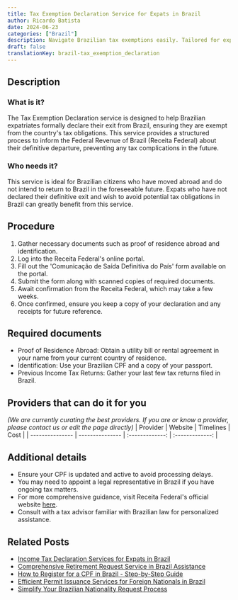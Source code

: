 ```yaml
---
title: Tax Exemption Declaration Service for Expats in Brazil
author: Ricardo Batista
date: 2024-06-23
categories: ["Brazil"]
description: Navigate Brazilian tax exemptions easily. Tailored for expats, streamline your definitive tax exit efficiently.
draft: false
translationKey: brazil-tax_exemption_declaration
---
```


## Description
### What is it?
The Tax Exemption Declaration service is designed to help Brazilian expatriates formally declare their exit from Brazil, ensuring they are exempt from the country's tax obligations. This service provides a structured process to inform the Federal Revenue of Brazil (Receita Federal) about their definitive departure, preventing any tax complications in the future.

### Who needs it?
This service is ideal for Brazilian citizens who have moved abroad and do not intend to return to Brazil in the foreseeable future. Expats who have not declared their definitive exit and wish to avoid potential tax obligations in Brazil can greatly benefit from this service.

## Procedure

1. Gather necessary documents such as proof of residence abroad and identification.
2. Log into the Receita Federal's online portal.
3. Fill out the 'Comunicação de Saída Definitiva do País' form available on the portal.
4. Submit the form along with scanned copies of required documents.
5. Await confirmation from the Receita Federal, which may take a few weeks.
6. Once confirmed, ensure you keep a copy of your declaration and any receipts for future reference.


## Required documents

- Proof of Residence Abroad: Obtain a utility bill or rental agreement in your name from your current country of residence.
- Identification: Use your Brazilian CPF and a copy of your passport.
- Previous Income Tax Returns: Gather your last few tax returns filed in Brazil.


## Providers that can do it for you
_(We are currently curating the best providers. If you are or know a provider, please contact us or edit the page directly)_
| Provider        |     Website     |     Timelines    |       Cost      |
| --------------- | --------------- |  :-------------: | :-------------: |

## Additional details

- Ensure your CPF is updated and active to avoid processing delays.
- You may need to appoint a legal representative in Brazil if you have ongoing tax matters.
- For more comprehensive guidance, visit Receita Federal's official website [here](http://receita.economia.gov.br/).
- Consult with a tax advisor familiar with Brazilian law for personalized assistance.

## Related Posts

- [Income Tax Declaration Services for Expats in Brazil](https://tramitit.com/guides/brazil/income_tax_declaration/)
- [Comprehensive Retirement Request Service in Brazil Assistance](https://tramitit.com/guides/brazil/retirement_request/)
- [How to Register for a CPF in Brazil - Step-by-Step Guide](https://tramitit.com/guides/brazil/cpf_registration/)
- [Efficient Permit Issuance Services for Foreign Nationals in Brazil](https://tramitit.com/guides/brazil/permit_issuance/)
- [Simplify Your Brazilian Nationality Request Process](https://tramitit.com/guides/brazil/nationality_request/)